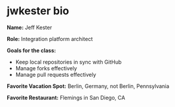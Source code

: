 # jwkester bio

**Name:** Jeff Kester

**Role:** Integration platform architect

**Goals for the class:**
- Keep local repositories in sync with GitHub
- Manage forks effectively
- Manage pull requests effectively

**Favorite Vacation Spot:** Berlin, Germany, not Berlin, Pennsylvania

**Favorite Restaurant:** Flemings in San Diego, CA
